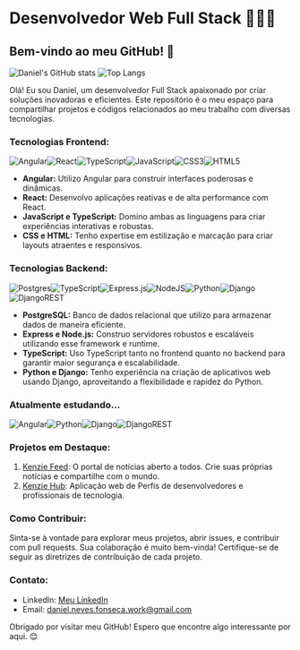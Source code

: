 # Desenvolvedor Web Full Stack 👨🏻‍💻

## Bem-vindo ao meu GitHub! 🚀
![Daniel's GitHub stats](https://github-readme-stats.vercel.app/api?username=danielnevesfonseca&show_icons=true&theme=dracula) 
![Top Langs](https://github-readme-stats.vercel.app/api/top-langs/?username=danielnevesfonseca&theme=dracula)

Olá! Eu sou Daniel, um desenvolvedor Full Stack apaixonado por criar soluções inovadoras e eficientes. Este repositório é o meu espaço para compartilhar projetos e códigos relacionados ao meu trabalho com diversas tecnologias.

### Tecnologias Frontend:
![Angular](https://img.shields.io/badge/angular-%23DD0031.svg?style=for-the-badge&logo=angular&logoColor=white)![React](https://img.shields.io/badge/react-%2320232a.svg?style=for-the-badge&logo=react&logoColor=%2361DAFB)![TypeScript](https://img.shields.io/badge/typescript-%23007ACC.svg?style=for-the-badge&logo=typescript&logoColor=white)![JavaScript](https://img.shields.io/badge/javascript-%23323330.svg?style=for-the-badge&logo=javascript&logoColor=%23F7DF1E)![CSS3](https://img.shields.io/badge/css3-%231572B6.svg?style=for-the-badge&logo=css3&logoColor=white)![HTML5](https://img.shields.io/badge/html5-%23E34F26.svg?style=for-the-badge&logo=html5&logoColor=white)
- **Angular:** Utilizo Angular para construir interfaces poderosas e dinâmicas.
- **React:** Desenvolvo aplicações reativas e de alta performance com React.
- **JavaScript e TypeScript:** Domino ambas as linguagens para criar experiências interativas e robustas.
- **CSS e HTML:** Tenho expertise em estilização e marcação para criar layouts atraentes e responsivos.

### Tecnologias Backend:
![Postgres](https://img.shields.io/badge/postgres-%23316192.svg?style=for-the-badge&logo=postgresql&logoColor=white)![TypeScript](https://img.shields.io/badge/typescript-%23007ACC.svg?style=for-the-badge&logo=typescript&logoColor=white)![Express.js](https://img.shields.io/badge/express.js-%23404d59.svg?style=for-the-badge&logo=express&logoColor=%2361DAFB)![NodeJS](https://img.shields.io/badge/node.js-6DA55F?style=for-the-badge&logo=node.js&logoColor=white)![Python](https://img.shields.io/badge/python-3670A0?style=for-the-badge&logo=python&logoColor=ffdd54)![Django](https://img.shields.io/badge/django-%23092E20.svg?style=for-the-badge&logo=django&logoColor=white)![DjangoREST](https://img.shields.io/badge/DJANGO-REST-ff1709?style=for-the-badge&logo=django&logoColor=white&color=ff1709&labelColor=gray)
- **PostgreSQL:** Banco de dados relacional que utilizo para armazenar dados de maneira eficiente.
- **Express e Node.js:** Construo servidores robustos e escaláveis utilizando esse framework e runtime.
- **TypeScript:** Uso TypeScript tanto no frontend quanto no backend para garantir maior segurança e escalabilidade.
- **Python e Django:** Tenho experiência na criação de aplicativos web usando Django, aproveitando a flexibilidade e rapidez do Python.

### Atualmente estudando...
![Angular](https://img.shields.io/badge/angular-%23DD0031.svg?style=for-the-badge&logo=angular&logoColor=white)![Python](https://img.shields.io/badge/python-3670A0?style=for-the-badge&logo=python&logoColor=ffdd54)![Django](https://img.shields.io/badge/django-%23092E20.svg?style=for-the-badge&logo=django&logoColor=white)![DjangoREST](https://img.shields.io/badge/DJANGO-REST-ff1709?style=for-the-badge&logo=django&logoColor=white&color=ff1709&labelColor=gray)
### Projetos em Destaque:
1. [Kenzie Feed](https://github.com/DanielNevesFonseca/kenzie-feed): O portal de notícias aberto a todos. Crie suas próprias notícias e compartilhe com o mundo.
2. [Kenzie Hub](https://github.com/DanielNevesFonseca/kenzie-hub): Aplicação web de Perfis de desenvolvedores e profissionais de tecnologia.

### Como Contribuir:
Sinta-se à vontade para explorar meus projetos, abrir issues, e contribuir com pull requests. Sua colaboração é muito bem-vinda! Certifique-se de seguir as diretrizes de contribuição de cada projeto.

### Contato:
- LinkedIn: [Meu LinkedIn](https://www.linkedin.com/in/danielnevesfonseca/)
- Email: [daniel.neves.fonseca.work@gmail.com](mailto:seu@email.com)

Obrigado por visitar meu GitHub! Espero que encontre algo interessante por aqui. 😊

